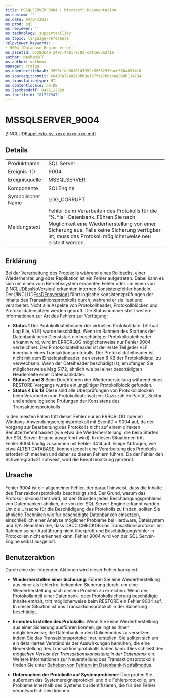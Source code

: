 ```yaml
---
title: MSSQLSERVER_9004 | Microsoft-Dokumentation
ms.custom: ''
ms.date: 04/04/2017
ms.prod: sql
ms.reviewer: ''
ms.technology: supportability
ms.topic: language-reference
helpviewer_keywords:
- 9004 (Database Engine error)
ms.assetid: b528bb49-340c-4a81-9c8d-cefce6562f16
author: MashaMSFT
ms.author: mathoma
manager: craigg
ms.openlocfilehash: 9593cfdc08161d3352c59332970aee668a89f4f0
ms.sourcegitcommit: 66407a7248118bb3e167fae76bacaa868b134734
ms.translationtype: HT
ms.contentlocale: de-DE
ms.lasthandoff: 04/21/2020
ms.locfileid: "81727947"
---
```

# <a name="mssqlserver_9004"></a>MSSQLSERVER_9004
[!INCLUDE[appliesto-ss-xxxx-xxxx-xxx-md](../../includes/appliesto-ss-xxxx-xxxx-xxx-md.md)]
  
## <a name="details"></a>Details  
  
|||  
|-|-|  
|Produktname|SQL Server|  
|Ereignis-ID|9004|  
|Ereignisquelle|MSSQLSERVER|  
|Komponente|SQLEngine|  
|Symbolischer Name|LOG_CORRUPT|  
|Meldungstext|Fehler beim Verarbeiten des Protokolls für die '%.*ls'-Datenbank.  Führen Sie nach Möglichkeit eine Wiederherstellung von einer Sicherung aus. Falls keine Sicherung verfügbar ist, muss das Protokoll möglicherweise neu erstellt werden.|  
  
## <a name="explanation"></a>Erklärung  
Bei der Verarbeitung des Protokolls während eines Rollbacks, einer Wiederherstellung oder Replikation ist ein Fehler aufgetreten. Dabei kann es sich um einen vom Betriebssystem erkannten Fehler oder um einen von [!INCLUDE[ssNoVersion](../../includes/ssnoversion-md.md)] erkannten internen Konsistenzfehler handeln.  
Der [!INCLUDE[ssDEnoversion](../../includes/ssdenoversion-md.md)] führt logische Konsistenzprüfungen der Inhalte des Transaktionsprotokolls durch, während er sie liest und verarbeitet. Nicht alle Aspekte von Protokollheader, Protokollblöcken und Protokolldatensätzen werden geprüft. Die Statusnummer stellt weitere Informationen zur Art des Fehlers zur Verfügung:

 - **Status 1** Der Protokolldateiheader der virtuellen Protokolldatei (VIrtual Log File, VLF) wurde beschädigt.  Wenn im Rahmen des Startens der Datenbank beim Dienststart ein beschädigter Protokolldateiheader erkannt wird, wird im ERRORLOG möglicherweise nur Fehler 9004 verzeichnet. Der Protokolldateiheader ist der erste Teil jeder VLF innerhalb eines Transaktionsprotokolls. Der Protokolldateiheader ist nicht mit dem Einzeldateiheader, den ersten 8 KB der Protokolldatei, zu verwechseln. Wenn der Dateiheader beschädigt ist, empfangen Sie möglicherweise Msg 5172, ähnlich wie bei einer beschädigten Headerseite einer Datenbankdatei.
 - **Status 2 und 3** Beim Durchführen der Wiederherstellung während eines RESTORE-Vorgangs wurde ein ungültiger Protokollblock gefunden.
 - **Status 4 bis 12** Diese sind alle Überprüfungen von Protokollblöcken beim Verarbeiten von Protokolldatensätzen. Dazu zählen Parität, Sektor und andere logische Prüfungen der Konsistenz des Transaktionsprotokolls

In den meisten Fällen tritt dieser Fehler nur im ERRORLOG oder im Windows-Anwendungsereignisprotokoll mit EventID = 9004 auf, da der Vorgang zur Bearbeitung des Protokolls nicht auf einem direkten Benutzerbefehl basiert (wie etwa die Wiederherstellung, die beim Starten der SQL Server-Engine ausgeführt wird). In diesen Situationen tritt Fehler 9004 häufig zusammen mit Fehler 3414 auf. Einige Abfragen, wie etwa ALTER DATABASE, können jedoch eine Verarbeitung des Protokolls erforderlich machen und daher zu diesen Fehlern führen. Da der Fehler den Schweregrad=21 aufweist, wird die Benutzersitzung getrennt.

## <a name="cause"></a>Ursache
Fehler 9004 ist ein allgemeiner Fehler, der darauf hinweist, dass die Inhalte des Transaktionsprotokolls beschädigt sind. Der Grund, warum das Protokoll inkonsistent wird, ist den Gründen jedes Beschädigungsproblems von Datenbanken ähnlich, die von der SQL Server-Engine erkannt werden. Um die Ursache für die Beschädigung des Protokolls zu finden, sollten Sie ähnliche Techniken wie für beschädigte Datenbanken einsetzen, einschließlich einer Analyse möglicher Probleme bei Hardware, Dateisystem und E/A. Beachten Sie, dass DBCC CHECKDB das Transaktionsprotokoll im Rahmen seiner Ausführung nicht überprüft und Beschädigungsfehler in Protokollen nicht erkennen kann. Fehler 9004 wird von der SQL Server-Engine selbst ausgelöst.

## <a name="user-action"></a>Benutzeraktion  
Durch eine der folgenden Aktionen wird dieser Fehler korrigiert:  
  
-   **Wiederherstellen einer Sicherung**:  Führen Sie eine Wiederherstellung aus einer als fehlerfrei bekannten Sicherung durch, um eine Wiederherstellung nach diesem Problem zu erreichen. Wenn der Protokollanteil einer Datenbank- oder Protokollsicherung beschädigte Inhalte enthält, tritt möglicherweise beim RESTORE ein Fehler 9004 auf. In dieser Situation ist das Transaktionsprotokoll in der Sicherung beschädigt.
  
-   **Erneutes Erstellen des Protokolls**:  Wenn Sie keine Wiederherstellung aus einer Sicherung ausführen können, gelingt es Ihnen möglicherweise, die Datenbank in den Onlinemodus zu versetzen, indem Sie das Transaktionsprotokoll neu erstellen. Sie sollten sich um ein detailliertes Verständnis der Auswirkungen bemühen, die eine Neuerstellung des Transaktionsprotokolls haben kann. Dies schließt den *möglichen Verlust der Transaktionskonsistenz in der Datenbank* ein. Weitere Informationen zur Neuerstellung des Transaktionsprotokolls finden Sie unter [Beheben von Fehlern im Datenbank-Notfallmodus](../../t-sql/database-console-commands/dbcc-checkdb-transact-sql.md#resolving-errors-in-database-emergency-mode).
  
-   **Untersuchen der Protokolle auf Systemprobleme**: Überprüfen Sie außerdem das Systemereignisprotokoll und die Fehlerprotokolle, um Probleme innerhalb des Systems zu identifizieren, die für den Fehler verantwortlich sein können.  
  
